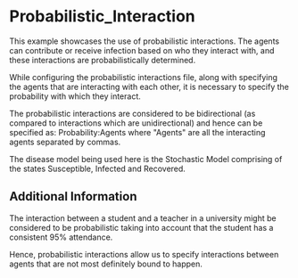 # Probabilistic_Interaction

This example showcases the use of probabilistic interactions. The agents can contribute or receive infection based on who they interact with, and these interactions are probabilistically determined.

While configuring the probabilistic interactions file, along with specifying the agents that are interacting with each other, it is necessary to specify the probability with which they interact.

The probabilistic interactions are considered to be bidirectional (as compared to interactions which are unidirectional) and hence can be specified as:
        Probability:Agents
where "Agents" are all the interacting agents separated by commas.

The disease model being used here is the Stochastic Model comprising of the states Susceptible, Infected and Recovered.


## Additional Information

The interaction between a student and a teacher in a university might be considered to be probabilistic taking into account that the student has a consistent 95% attendance.

Hence, probabilistic interactions allow us to specify interactions between agents that are not most definitely bound to happen.
